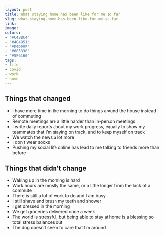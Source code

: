 ```yaml
---
layout: post
title: What staying home has been like for me so far
slug: what-staying-home-has-been-like-for-me-so-far
link:
image:
colors:
- "#C4BBC4"
- "#4C4D51"
- "#D0D00F"
- "#685338"
- "#5F6160"
tags:
- life
- covid
- work
- home
---
```


## Things that changed

- I have more time in the morning to do things around the house instead of commuting
- Remote meetings are a little harder than in-person meetings
- I write daily reports about my work progress, equally to show my teammates that I’m staying on track, and to keep myself on track
- We watch the news a lot more
- I don’t wear socks
- Pushing my social life online has lead to me talking to friends more than before

## Things that didn’t change

- Waking up in the morning is hard
- Work hours are mostly the same, or a little longer from the lack of a commute
- There is still a lot of work to do and I am busy
- I still shave and brush my teeth and shower
- I get dressed in the morning
- We get groceries delivered once a week
- The world is stressful, but being able to stay at home is a blessing so total stress balances out
- The dog doesn’t seem to care that I’m around
